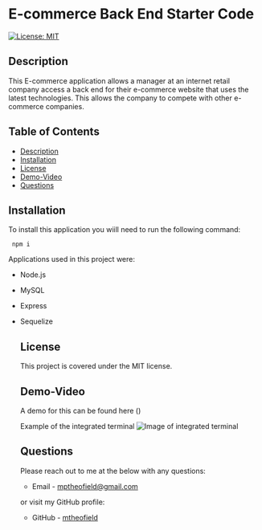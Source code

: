 # E-commerce Back End Starter Code

  [![License: MIT](https://img.shields.io/badge/License-MIT-yellow.svg)](https://opensource.org/licenses/MIT)

  ## Description
  This E-commerce application allows a manager at an internet retail company access a back end for their e-commerce website that uses the latest technologies. This allows the company to compete with other e-commerce companies. 
  ## Table of Contents

  * [Description](#description)
  * [Installation](#installation)
  * [License](#license)
  * [Demo-Video](#demo-video)
  * [Questions](#questions)
  
  ## Installation

  To install this application you wiill need to run the following command:
  ```
   npm i
  ```
Applications used in this project were: 
* Node.js
* MySQL
* Express
* Sequelize

  
  ## License
  This project is covered under the MIT license.

  ## Demo-Video
  A demo for this can be found here ()

    Example of the integrated terminal
   ![Image of integrated terminal]()

  ## Questions
  Please reach out to me at the below with any questions:
  
  * Email - mptheofield@gmail.com
  
  or visit my GitHub profile:
  
  * GitHub - [mtheofield](https://github.com/Mtheofield)